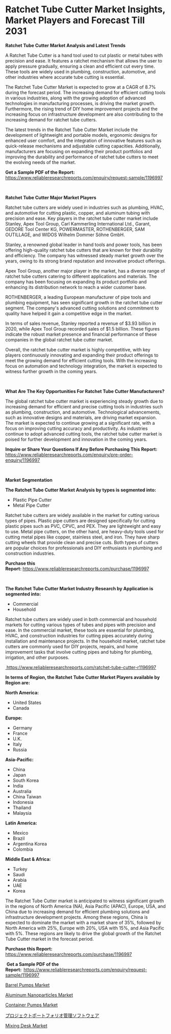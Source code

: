 <p><h1>Ratchet Tube Cutter Market Insights, Market Players and Forecast Till 2031</h1></p><p><strong>Ratchet Tube Cutter Market Analysis and Latest Trends</strong></p>
<p><p>A Ratchet Tube Cutter is a hand tool used to cut plastic or metal tubes with precision and ease. It features a ratchet mechanism that allows the user to apply pressure gradually, ensuring a clean and efficient cut every time. These tools are widely used in plumbing, construction, automotive, and other industries where accurate tube cutting is essential.</p><p>The Ratchet Tube Cutter Market is expected to grow at a CAGR of 8.7% during the forecast period. The increasing demand for efficient cutting tools in various industries, along with the growing adoption of advanced technologies in manufacturing processes, is driving the market growth. Furthermore, the rising trend of DIY home improvement projects and the increasing focus on infrastructure development are also contributing to the increasing demand for ratchet tube cutters.</p><p>The latest trends in the Ratchet Tube Cutter Market include the development of lightweight and portable models, ergonomic designs for enhanced user comfort, and the integration of innovative features such as quick-release mechanisms and adjustable cutting capacities. Additionally, manufacturers are focusing on expanding their product portfolios and improving the durability and performance of ratchet tube cutters to meet the evolving needs of the market.</p></p>
<p><strong>Get a Sample PDF of the Report:&nbsp;</strong> <a href="https://www.reliableresearchreports.com/enquiry/request-sample/1196997">https://www.reliableresearchreports.com/enquiry/request-sample/1196997</a></p>
<p>&nbsp;</p>
<p><strong>Ratchet Tube Cutter Major Market Players</strong></p>
<p><p>Ratchet tube cutters are widely used in industries such as plumbing, HVAC, and automotive for cutting plastic, copper, and aluminum tubing with precision and ease. Key players in the ratchet tube cutter market include Stanley, Apex Tool Group, Carl Kammerling International Ltd., Garant, GEDORE Tool Center KG, POWERMASTER, ROTHENBERGER, SAM OUTILLAGE, and WIDOS Wilhelm Dommer Söhne GmbH.</p><p>Stanley, a renowned global leader in hand tools and power tools, has been offering high-quality ratchet tube cutters that are known for their durability and efficiency. The company has witnessed steady market growth over the years, owing to its strong brand reputation and innovative product offerings.</p><p>Apex Tool Group, another major player in the market, has a diverse range of ratchet tube cutters catering to different applications and materials. The company has been focusing on expanding its product portfolio and enhancing its distribution network to reach a wider customer base.</p><p>ROTHENBERGER, a leading European manufacturer of pipe tools and plumbing equipment, has seen significant growth in the ratchet tube cutter segment. The company's advanced cutting solutions and commitment to quality have helped it gain a competitive edge in the market.</p><p>In terms of sales revenue, Stanley reported a revenue of $3.93 billion in 2020, while Apex Tool Group recorded sales of $1.5 billion. These figures indicate the robust market presence and financial performance of these companies in the global ratchet tube cutter market.</p><p>Overall, the ratchet tube cutter market is highly competitive, with key players continuously innovating and expanding their product offerings to meet the growing demand for efficient cutting tools. With the increasing focus on automation and technology integration, the market is expected to witness further growth in the coming years.</p></p>
<p>&nbsp;</p>
<p><strong>What Are The Key Opportunities For Ratchet Tube Cutter Manufacturers?</strong></p>
<p><p>The global ratchet tube cutter market is experiencing steady growth due to increasing demand for efficient and precise cutting tools in industries such as plumbing, construction, and automotive. Technological advancements, such as innovative designs and materials, are driving market expansion. The market is expected to continue growing at a significant rate, with a focus on improving cutting accuracy and productivity. As industries continue to adopt advanced cutting tools, the ratchet tube cutter market is poised for further development and innovation in the coming years.</p></p>
<p><strong>Inquire or Share Your Questions If Any Before Purchasing This Report:</strong> <a href="https://www.reliableresearchreports.com/enquiry/pre-order-enquiry/1196997">https://www.reliableresearchreports.com/enquiry/pre-order-enquiry/1196997</a></p>
<p>&nbsp;</p>
<p><strong>Market Segmentation</strong></p>
<p><strong>The Ratchet Tube Cutter Market Analysis by types is segmented into:</strong></p>
<p><ul><li>Plastic Pipe Cutter</li><li>Metal Pipe Cutter</li></ul></p>
<p><p>Ratchet tube cutters are widely available in the market for cutting various types of pipes. Plastic pipe cutters are designed specifically for cutting plastic pipes such as PVC, CPVC, and PEX. They are lightweight and easy to use. Metal pipe cutters, on the other hand, are heavy-duty tools used for cutting metal pipes like copper, stainless steel, and iron. They have sharp cutting wheels that provide clean and precise cuts. Both types of cutters are popular choices for professionals and DIY enthusiasts in plumbing and construction industries.</p></p>
<p><strong>Purchase this Report:&nbsp;</strong><a href="https://www.reliableresearchreports.com/purchase/1196997">https://www.reliableresearchreports.com/purchase/1196997</a></p>
<p>&nbsp;</p>
<p><strong>The Ratchet Tube Cutter Market Industry Research by Application is segmented into:</strong></p>
<p><ul><li>Commercial</li><li>Household</li></ul></p>
<p><p>Ratchet tube cutters are widely used in both commercial and household markets for cutting various types of tubes and pipes with precision and ease. In the commercial market, these tools are essential for plumbing, HVAC, and construction industries for cutting pipes accurately during installation and maintenance projects. In the household market, ratchet tube cutters are commonly used for DIY projects, repairs, and home improvement tasks that involve cutting pipes and tubing for plumbing, irrigation, and other purposes.</p></p>
<p><a href="https://www.reliableresearchreports.com/ratchet-tube-cutter-r1196997">&nbsp;https://www.reliableresearchreports.com/ratchet-tube-cutter-r1196997</a></p>
<p><strong>In terms of Region, the Ratchet Tube Cutter Market Players available by Region are:</strong></p>
<p>
    <p> <strong> North America: </strong>
        <ul>
            <li>United States</li>
            <li>Canada</li>
        </ul>
        </p> 
    <p> <strong> Europe: </strong>
        <ul>
            <li>Germany</li>
            <li>France</li>
            <li>U.K.</li>
            <li>Italy</li>
            <li>Russia</li>
        </ul>
        </p> 
    <p> <strong> Asia-Pacific: </strong>
        <ul>
            <li>China</li>
            <li>Japan</li>
            <li>South Korea</li>
            <li>India</li>
            <li>Australia</li>
            <li>China Taiwan</li>
            <li>Indonesia</li>
            <li>Thailand</li>
            <li>Malaysia</li>
        </ul>
        </p> 
    <p> <strong> Latin America: </strong>
        <ul>
            <li>Mexico</li>
            <li>Brazil</li>
            <li>Argentina Korea</li>
            <li>Colombia</li>
        </ul>
        </p> 
    <p> <strong> Middle East & Africa: </strong>
        <ul>
            <li>Turkey</li>
            <li>Saudi</li>
            <li>Arabia</li>
            <li>UAE</li>
            <li>Korea</li>
        </ul>
    </p>
    </p>
<p><p>The Ratchet Tube Cutter market is anticipated to witness significant growth in the regions of North America (NA), Asia Pacific (APAC), Europe, USA, and China due to increasing demand for efficient plumbing solutions and infrastructure development projects. Among these regions, China is expected to dominate the market with a market share of 35%, followed by North America with 25%, Europe with 20%, USA with 15%, and Asia Pacific with 5%. These regions are likely to drive the global growth of the Ratchet Tube Cutter market in the forecast period.</p></p>
<p><strong>Purchase this Report: </strong><a href="https://www.reliableresearchreports.com/purchase/1196997">https://www.reliableresearchreports.com/purchase/1196997</a></p>
<p>&nbsp;<strong>Get a Sample PDF of the Report:&nbsp;&nbsp;</strong><a href="https://www.reliableresearchreports.com/enquiry/request-sample/1196997">https://www.reliableresearchreports.com/enquiry/request-sample/1196997</a></p>
<p><strong></strong></p>
<p><p><a href="https://github.com/cecuraprangm/Market-Research-Report-List-2/blob/main/barrel-pumps-market.md">Barrel Pumps Market</a></p><p><a href="https://issuu.com/reportprime-2/docs/aluminum-nanoparticles-market-size-2030.pptx">Aluminum Nanoparticles Market</a></p><p><a href="https://github.com/fiixsa/Market-Research-Report-List-2/blob/main/container-pumps-market.md">Container Pumps Market</a></p><p><a href="https://github.com/bucuel854722/Market-Research-Report-List-1/blob/main/750316231418.md">プロジェクトポートフォリオ管理ソフトウェア</a></p><p><a href="https://www.linkedin.com/pulse/mixing-desk-market-competitive-analysis-trends-forecast-2031-jmtec?trackingId=JpbptmyKLZVKT2xXuqXIhw%3D%3D">Mixing Desk Market</a></p></p>